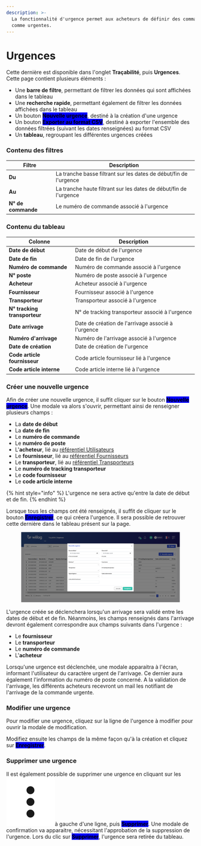 ```yaml
---
description: >-
  La fonctionnalité d'urgence permet aux acheteurs de définir des commandes
  comme urgentes.
---
```


# Urgences

Cette dernière est disponible dans l'onglet **Traçabilité**, puis **Urgences**. Cette page contient plusieurs éléments :&#x20;

* Une **barre de filtre**, permettant de filtrer les données qui sont affichées dans le tableau
* Une **recherche rapide**, permettant également de filtrer les données affichées dans le tableau
* Un bouton <mark style="background-color:blue;">**Nouvelle urgence**</mark>, destiné à la création d'une urgence
* Un bouton <mark style="background-color:blue;">**Exporter au format CSV**</mark>, destiné à exporter l'ensemble des données filtrées (suivant les dates renseignées) au format CSV
* Un **tableau**, regroupant les différentes urgences créées

### Contenu des filtres

| Filtre             | Description                                                       |
| ------------------ | ----------------------------------------------------------------- |
| **Du**             | La tranche basse filtrant sur les dates de début/fin de l'urgence |
| **Au**             | La tranche haute filtrant sur les dates de début/fin de l'urgence |
| **N° de commande** | Le numéro de commande associé à l'urgence                         |

### Contenu du tableau

| Colonne                      | Description                                        |
| ---------------------------- | -------------------------------------------------- |
| **Date de début**            | Date de début de l'urgence                         |
| **Date de fin**              | Date de fin de l'urgence                           |
| **Numéro de commande**       | Numéro de commande associé à l'urgence             |
| **N° poste**                 | Numéro de poste associé à l'urgence                |
| **Acheteur**                 | Acheteur associé à l'urgence                       |
| **Fournisseur**              | Fournisseur associé à l'urgence                    |
| **Transporteur**             | Transporteur associé à l'urgence                   |
| **N° tracking transporteur** | N° de tracking transporteur associé à l'urgence    |
| **Date arrivage**            | Date de création de l'arrivage associé à l'urgence |
| **Numéro d'arrivage**        | Numéro de l'arrivage associé à l'urgence           |
| **Date de création**         | Date de création de l'urgence                      |
| **Code article fournisseur** | Code article fournisseur lié à l'urgence           |
| **Code article interne**     | Code article interne lié à l'urgence               |

### Créer une nouvelle urgence

Afin de créer une nouvelle urgence, il suffit cliquer sur le bouton <mark style="background-color:blue;">**Nouvelle urgence**</mark>. Une modale va alors s'ouvrir, permettant ainsi de renseigner plusieurs champs :&#x20;

* La **date de début**
* La **date de fin**
* Le **numéro de commande**
* Le **numéro de poste**
* L'**acheteur**, lié au [référentiel Utilisateurs](../../parametrages/utilisateurs/)
* Le **fournisseur**, lié au [référentiel Fournisseurs](../../referentiel/fournisseurs.md)
* Le **transporteur**, lié au [référentiel Transporteurs](../../referentiel/transporteurs.md)
* Le **numéro de tracking transporteur**
* Le **code fournisseur**
* Le **code article interne**

{% hint style="info" %}
L'urgence ne sera active qu'entre la date de début et de fin.
{% endhint %}

Lorsque tous les champs ont été renseignés, il suffit de cliquer sur le bouton <mark style="background-color:blue;">**Enregistrer**</mark>, ce qui créera l'urgence. Il sera possible de retrouver cette dernière dans le tableau présent sur la page.

<figure><img src="../../.gitbook/assets/nouvelleurgence.png" alt=""><figcaption></figcaption></figure>

L'urgence créée se déclenchera lorsqu'un arrivage sera validé entre les dates de début et de fin. Néanmoins, les champs renseignés dans l'arrivage devront également correspondre aux champs suivants dans l'urgence :&#x20;

* Le **fournisseur**
* Le **transporteur**
* Le **numéro de commande**
* L'**acheteur**

Lorsqu'une urgence est déclenchée, une modale apparaitra à l'écran, informant l'utilisateur du caractère urgent de l'arrivage. Ce dernier aura également l'information du numéro de poste concerné. A la validation de l'arrivage, les différents acheteurs recevront un mail les notifiant de l'arrivage de la commande urgente.

### Modifier une urgence

Pour modifier une urgence, cliquez sur la ligne de l'urgence à modifier pour ouvrir la modale de modification.

Modifiez ensuite les champs de la même façon qu'à la création et cliquez sur <mark style="background-color:blue;">**Enregistrer**</mark>.&#x20;

### Supprimer une urgence

Il est également possible de supprimer une urgence en cliquant sur les<img src="../../.gitbook/assets/3points" alt="" data-size="line">à gauche d'une ligne, puis <mark style="background-color:blue;">**Supprimer**</mark>. Une modale de confirmation va apparaitre, nécessitant l'approbation de la suppression de l'urgence. Lors du clic sur <mark style="background-color:blue;">**Supprimer**</mark>, l'urgence sera retirée du tableau.

